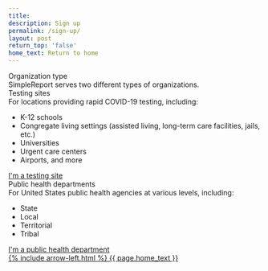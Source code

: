 ```yaml
---
title:
description: Sign up
permalink: /sign-up/
layout: post
return_top: 'false'
home_text: Return to home
---
```


<section class="usa-section-list usa-section">
  <div class="grid-row section-title padding-left-0">
    <div class="section-title-line taller-section-title-line"></div>
    <div class="huge-header">Organization type</div>
    <div class="medium-header padding-top-32 padding-bottom-48">SimpleReport serves two different types of organizations.</div>
  </div>
  <div class="grid-row padding-left-0">
    <div class="grid-col-12 tablet-lg:grid-col-6 sign-up-box">
        <div class="small-header">Testing sites</div>
        <div class="small-prose">
            For locations providing rapid COVID-19 testing, including:
            <ul>
                <li>K-12 schools</li>
                <li>Congregate living settings (assisted living, long-term care facilities, jails, etc.)</li>
                <li>Universities</li>
                <li>Urgent care centers</li>
                <li>Airports, and more</li>
            </ul>
            <a href="https://airtable.com/shrekmUp6PNvVbHAJ" class='usa-button usa-button--primary text-no-underline text-ink large-button width-100'>I'm a testing site</a>
        </div>
    </div>
    <div class="grid-col-12 tablet-lg:grid-col-6 sign-up-box">
        <div class="small-header">Public health departments</div>
        <div class="small-prose">
            For United States public health agencies at various levels, including:
            <ul>
                <li>State</li>
                <li>Local</li>
                <li>Territorial</li>
                <li>Tribal</li>
            </ul>
            <a href="https://airtable.com/shrGp8X54SqpeqNod" class='usa-button usa-button--primary text-no-underline text-ink large-button width-100'>I'm a public health department</a>
        </div>
    </div>
    <a class='grid-col-6 home-link margin-top-40' href="{% link pages/home.md %}">
      {% include arrow-left.html %}
      {{ page.home_text }}
    </a>
  </div>
</section>
